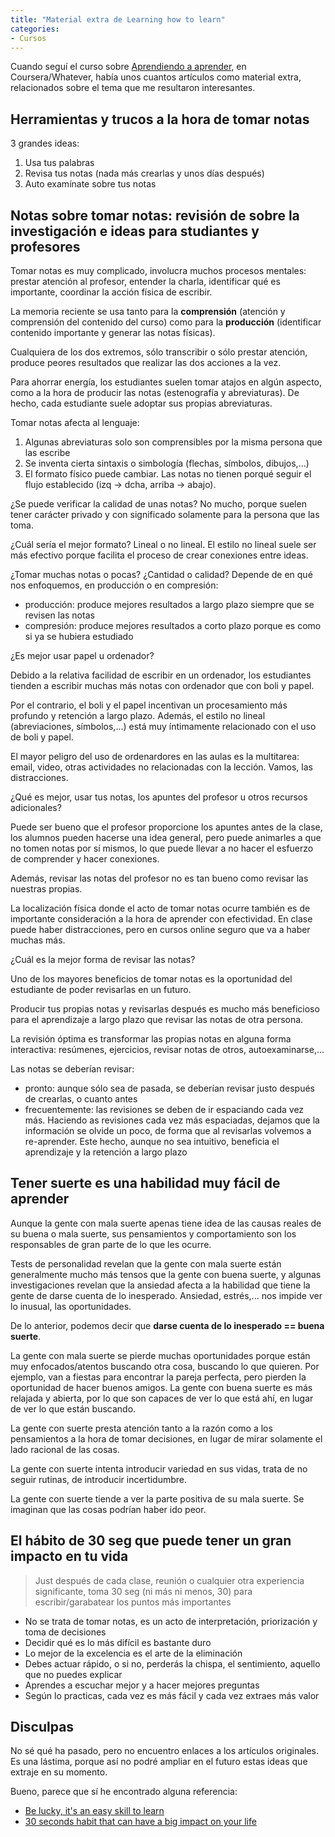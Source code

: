 ```yaml
---
title: "Material extra de Learning how to learn"
categories:
- Cursos
---
```


Cuando seguí el curso sobre [Aprendiendo a aprender], en Coursera/Whatever,
había unos cuantos artículos como material extra, relacionados sobre el tema
que me resultaron interesantes.

<!-- more -->

## Herramientas y trucos a la hora de tomar notas

3 grandes ideas:

1. Usa tus palabras
2. Revisa tus notas (nada más crearlas y unos días después)
3. Auto examínate sobre tus notas

## Notas sobre tomar notas: revisión de sobre la investigación e ideas para studiantes y profesores

Tomar notas es muy complicado, involucra muchos procesos mentales: prestar
atención al profesor, entender la charla, identificar qué es importante,
coordinar la acción física de escribir.

La memoria reciente se usa tanto para la **comprensión** (atención y comprensión
del contenido del curso) como para la **producción** (identificar contenido
importante y generar las notas físicas).

Cualquiera de los dos extremos, sólo transcribir o sólo prestar atención, produce
peores resultados que realizar las dos acciones a la vez.

Para ahorrar energía, los estudiantes suelen tomar atajos en algún aspecto, como
a la hora de producir las notas (estenografía y abreviaturas). De hecho, cada
estudiante suele adoptar sus propias abreviaturas.

Tomar notas afecta al lenguaje:

1. Algunas abreviaturas solo son comprensibles por la misma persona que las escribe
2. Se inventa cierta sintaxis o simbología (flechas, símbolos, dibujos,...)
3. El formato físico puede cambiar. Las notas no tienen porqué seguir el flujo
establecido (izq -> dcha, arriba -> abajo).

¿Se puede verificar la calidad de unas notas? No mucho, porque suelen tener
carácter privado y con significado solamente para la persona que las toma.

¿Cuál sería el mejor formato? Lineal o no lineal. El estilo no lineal suele ser
más efectivo porque facilita el proceso de crear conexiones entre ideas.

¿Tomar muchas notas o pocas? ¿Cantidad o calidad? Depende de en qué nos
enfoquemos, en producción o en compresión:

- producción: produce mejores resultados a largo plazo siempre que se revisen
las notas
- compresión: produce mejores resultados a corto plazo porque es como si ya
se hubiera estudiado

¿Es mejor usar papel u ordenador?

Debido a la relativa facilidad de escribir
en un ordenador, los estudiantes tienden a escribir muchas más notas con
ordenador que con boli y papel.

Por el contrario, el boli y el papel incentivan un procesamiento más profundo
y retención a largo plazo. Además, el estilo no lineal (abreviaciones, símbolos,...)
está muy íntimamente relacionado con el uso de boli y papel.

El mayor peligro del uso de ordenardores en las aulas es la multitarea:
email, video, otras actividades no relacionadas con la lección. Vamos, las
distracciones.

¿Qué es mejor, usar tus notas, los apuntes del profesor u otros recursos
adicionales? 

Puede ser bueno que el profesor proporcione los apuntes antes
de la clase, los alumnos pueden hacerse una idea general, pero puede
animarles a que no tomen notas por sí mismos, lo que puede llevar a no
hacer el esfuerzo de comprender y hacer conexiones.

Además, revisar las notas del profesor no es tan bueno como revisar las
nuestras propias.

La localización física donde el acto de tomar notas ocurre también es de
importante consideración a la hora de aprender con efectividad. En clase
puede haber distracciones, pero en cursos online seguro que va a haber
muchas más.

¿Cuál es la mejor forma de revisar las notas?

Uno de los mayores beneficios de tomar notas es la oportunidad del estudiante
de poder revisarlas en un futuro.

Producir tus propias notas y revisarlas después es mucho más beneficioso para
el aprendizaje a largo plazo que revisar las notas de otra persona.

La revisión óptima es transformar las propias notas en alguna forma interactiva:
resúmenes, ejercicios, revisar notas de otros, autoexaminarse,...

Las notas se deberían revisar:

- pronto: aunque sólo sea de pasada, se deberían revisar justo después de
crearlas, o cuanto antes
- frecuentemente: las revisiones se deben de ir espaciando cada vez más.
Haciendo as revisiones cada vez más espaciadas, dejamos que la información
se olvide un poco, de forma que al revisarlas volvemos a re-aprender. Este
hecho, aunque no sea intuitivo, beneficia el aprendizaje y la retención a
largo plazo

## Tener suerte es una habilidad muy fácil de aprender

Aunque la gente con mala suerte apenas tiene idea de las causas reales de su
buena o mala suerte, sus pensamientos y comportamiento son los responsables
de gran parte de lo que les ocurre.

Tests de personalidad revelan que la gente con mala suerte están generalmente
mucho más tensos que la gente con buena suerte, y algunas investigaciones
revelan que la ansiedad afecta a la habilidad que tiene la gente de darse
cuenta de lo inesperado. Ansiedad, estrés,... nos impide ver lo inusual, las
oportunidades.

De lo anterior, podemos decir que **darse cuenta de lo inesperado == buena
suerte**.

La gente con mala suerte se pierde muchas oportunidades porque están muy
enfocados/atentos buscando otra cosa, buscando lo que quieren. Por ejemplo,
van a fiestas para encontrar la pareja perfecta, pero pierden la oportunidad
de hacer buenos amigos. La gente con buena suerte es más relajada y abierta,
por lo que son capaces de ver lo que está ahí, en lugar de ver lo que están
buscando.

La gente con suerte presta atención tanto a la razón como a los pensamientos
a la hora de tomar decisiones, en lugar de mirar solamente el lado racional
de las cosas.

La gente con suerte intenta introducir variedad en sus vidas, trata de no
seguir rutinas, de introducir incertidumbre.

La gente con suerte tiende a ver la parte positiva de su mala suerte. Se
imaginan que las cosas podrían haber ido peor.

## El hábito de 30 seg que puede tener un gran impacto en tu vida

> Just después de cada clase, reunión o cualquier otra experiencia
significante, toma 30 seg (ni más ni menos, 30) para escribir/garabatear
los puntos más importantes

- No se trata de tomar notas, es un acto de interpretación, priorización
y toma de decisiones
- Decidir qué es lo más difícil es bastante duro
- Lo mejor de la excelencia es el arte de la eliminación
- Debes actuar rápido, o si no, perderás la chispa, el sentimiento,
aquello que no puedes explicar
- Aprendes a escuchar mejor y a hacer mejores preguntas
- Según lo practicas, cada vez es más fácil y cada vez extraes más valor

## Disculpas

No sé qué ha pasado, pero no encuentro enlaces a los artículos originales. Es una
lástima, porque así no podré ampliar en el futuro estas ideas que extraje en su
momento.

Bueno, parece que sí he encontrado alguna referencia:

- [Be lucky, it's an easy skill to learn]
- [30 seconds habit that can have a big impact on your life]

[Aprendiendo a aprender]: https://rchavarria.github.io/notes/cursos/coursera/2017/01/04/learning-how-to-learn.html
[Be lucky, it's an easy skill to learn]: https://www.telegraph.co.uk/technology/3304496/Be-lucky-its-an-easy-skill-to-learn.html
[30 seconds habit that can have a big impact on your life]: https://www.huffingtonpost.com/robyn-scott/the-30-second-habit-that-_b_4808632.html
